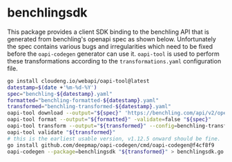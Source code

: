 # benchlingsdk

This package provides a client SDK binding to the benchling API that is
generated from benchling's openapi spec as shown below. Unfortunately
the spec contains various bugs and irregularities which need to be fixed
before the ```oapi-codegen``` generator can use it. ```oapi-tool``` is used to
perform these transformations according to the ```transformations.yaml``` configuration file.

```sh
go install cloudeng.io/webapi/oapi-tool@latest
datestamp=$(date +'%m-%d-%Y')
spec="benchling-${datestamp}.yaml"
formatted="benchling-formatted-${datestamp}.yaml"
transformed="benchling-transformed-${datestamp}.yaml"
oapi-tool download --output="${spec}" 'https://benchling.com/api/v2/openapi.yaml'
oapi-tool format --output="${formatted}" -validate=false "${spec}"
oapi-tool transform --output="${transformed}" --config=benchling-transformations.yaml "${formatted}"
oapi-tool validate "${transformed}"
# this is the earliest usable version, v1.12.5 onward should be fine.
go install github.com/deepmap/oapi-codegen/cmd/oapi-codegen@f4cf8f9
oapi-codegen --package=benchlingsdk "${transformed}" > benchlingsdk.go
```
